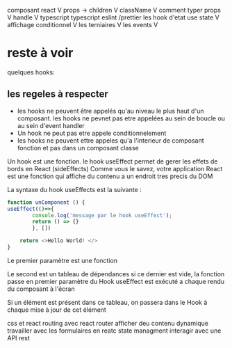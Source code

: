 composant react V
props -> children V
className V
comment typer props V
handle V
typescript
typescript
eslint /prettier
les hook d'etat use state V
affichage conditionnel V
les terniaires V
les events V



# reste à voir

quelques hooks: 

## les regeles à respecter
- les hooks ne peuvent être appelés qu'au niveau le plus haut d'un composant. les hooks ne pevnet pas etre appelées au sein de boucle ou au sein d'event handler
- Un hook ne peut pas etre appele conditionnelement
- les hooks ne peuvent ettre appeles qu'a l'interieur de composant fonction et pas dans un composant classe 

Un hook est une fonction. le hook useEffect permet de gerer les effets de bords en React (sideEffects) Comme vous le savez, votre application React est une fonction qui affiche du contenu a un endroit tres precis du DOM

La syntaxe du hook useEffects est la suivante : 

```ts
function unComponent () {
useEffect(()=>{
		console.log('message par le hook useEffect');
		return () => {}
		}, [])

	return <>Hello World! </>
}
```

Le premier paramètre est une fonction 

Le second est un tableau de dépendances si ce dernier est vide, la fonction passe en premier paramètre du Hook useEffect est exécuté a chaque rendu du composant à l'écran 

Si un élément est présent dans ce tableau, on passera dans le Hook à chaque mise à jour de cet élément

css et react
routing avec react router
afficher deu contenu dynamique
travailler avec les formulaires en reatc
state managment
interagir avec une API rest 
